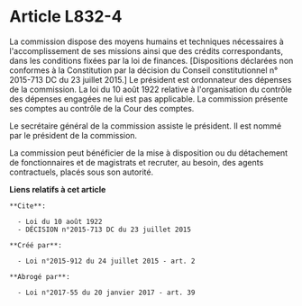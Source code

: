 # Article L832-4

La commission dispose des moyens humains et techniques nécessaires à l'accomplissement de ses missions ainsi que des crédits
correspondants, dans les conditions fixées par la loi de finances. [Dispositions déclarées non conformes à la Constitution
par la décision du Conseil constitutionnel n° 2015-713 DC du 23 juillet 2015.] Le président est ordonnateur des dépenses de
la commission. La loi du 10 août 1922 relative à l'organisation du contrôle des dépenses engagées ne lui est pas applicable.
La commission présente ses comptes au contrôle de la Cour des comptes. 

Le secrétaire général de la commission assiste le président. Il est nommé par le président de la commission. 

La commission peut bénéficier de la mise à disposition ou du détachement de fonctionnaires et de magistrats et recruter, au
besoin, des agents contractuels, placés sous son autorité.

**Liens relatifs à cet article**

	**Cite**:

	  - Loi du 10 août 1922
	  - DÉCISION n°2015-713 DC du 23 juillet 2015

	**Créé par**:

	  - Loi n°2015-912 du 24 juillet 2015 - art. 2

	**Abrogé par**:

	  - Loi n°2017-55 du 20 janvier 2017 - art. 39
